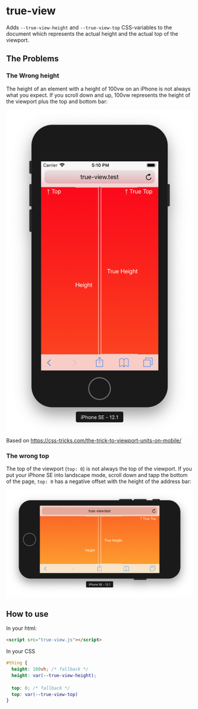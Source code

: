 # true-view

Adds `--true-view-height` and `--true-view-top` CSS-variables to the document which represents the actual height and the actual top of the viewport.

## The Problems

### The Wrong height

The height of an element with a height of 100vw on an iPhone is not always what you expect. If you scroll down and up, 100vw represents the height of the viewport plus the top and bottom bar:

![An iPhone SE with a height missmatch](res/height-missmatch.png)
Based on https://css-tricks.com/the-trick-to-viewport-units-on-mobile/

### The wrong top

The top of the viewport (`top: 0`) is not always the top of the viewport. If you put your iPhone SE into landscape mode, scroll down and tapp the bottom of the page, `top: 0` has a negative offset with the height of the address bar:

![An iPhone SE with a top missmatch in landscape mode](res/top-missmatch.png)

## How to use

In your html:
```html
<script src="true-view.js"></script>
```

In your CSS
```css
#thing {
  height: 100vh; /* fallback */
  height: var(--true-view-height);

  top: 0; /* fallback */
  top: var(--true-view-top)
}
```